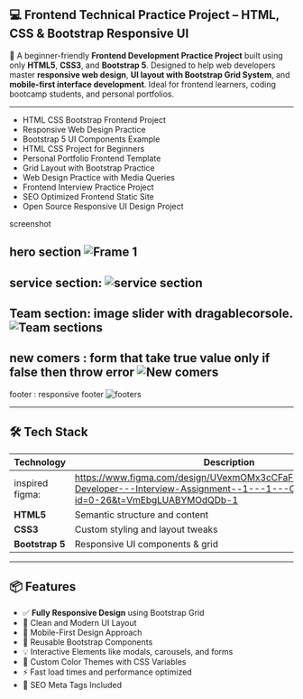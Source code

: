 ## 💻 Frontend Technical Practice Project – HTML, CSS & Bootstrap Responsive UI

🎯 A beginner-friendly **Frontend Development Practice Project** built using only **HTML5**, **CSS3**, and **Bootstrap 5**. Designed to help web developers master **responsive web design**, **UI layout with Bootstrap Grid System**, and **mobile-first interface development**. Ideal for frontend learners, coding bootcamp students, and personal portfolios.

---

- HTML CSS Bootstrap Frontend Project
- Responsive Web Design Practice
- Bootstrap 5 UI Components Example
- HTML CSS Project for Beginners
- Personal Portfolio Frontend Template
- Grid Layout with Bootstrap Practice
- Web Design Practice with Media Queries
- Frontend Interview Practice Project
- SEO Optimized Frontend Static Site
- Open Source Responsive UI Design Project


screenshot

hero section
![Frame 1](https://github.com/user-attachments/assets/f79d7519-9bc3-4370-ae69-69e2c94ed0ed)
--------------------------------------------------------------------------------------------------
service section:
![service section](https://github.com/user-attachments/assets/fc2cd86e-1697-40e6-bcdb-2f5603c70e49)
--------------------------------------------------------------------------------------------------
Team section:
image slider with dragablecorsole.
![Team sections](https://github.com/user-attachments/assets/a72eb660-2461-426b-a570-c0e812e226a3)
--------------------------------------------------------------------------------------------------
new comers :
form that take true value only if false then throw error 
![New comers](https://github.com/user-attachments/assets/b2fb1735-911b-4508-9392-363885833e91)
--------------------------------------------------------------------------------------------------
footer :
responsive footer
![footers](https://github.com/user-attachments/assets/f571a603-1173-4716-83ce-70305a9400fd)


---

## 🛠️ Tech Stack

| Technology        | Description                        |
|----------------   |------------------------------------|
| inspired figma:   | https://www.figma.com/design/UVexmOMx3cCFaFFHCLqcDl/Frontend-Developer---Interview-Assignment--1---1---Community-?node-id=0-26&t=VmEbgLUABYMOdQDb-1    |
| **HTML5**         | Semantic structure and content     |
| **CSS3**          | Custom styling and layout tweaks   |
| **Bootstrap 5**   | Responsive UI components & grid    |

---

## 📦 Features

- ✅ **Fully Responsive Design** using Bootstrap Grid
- 🎨 Clean and Modern UI Layout
- 📱 Mobile-First Design Approach
- 🧱 Reusable Bootstrap Components
- 💡 Interactive Elements like modals, carousels, and forms
- 🌈 Custom Color Themes with CSS Variables
- ⚡ Fast load times and performance optimized
- 📄 SEO Meta Tags Included
